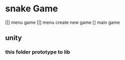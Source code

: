 # snake Game

[|] menu game
[|] menu create new game
[] main game


## unity
### this folder prototype to lib
